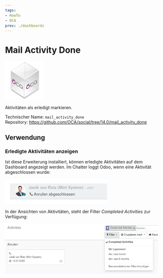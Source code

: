 ```yaml
---
tags:
- HowTo
- OCA
prev: ./dashboards
---
```

# Mail Activity Done
![icon_oca_app](assets/icon_oca_app.png)

Aktivitäten als erledigt markieren.

Technischer Name: `mail_activity_done`\
Repository: <https://github.com/OCA/social/tree/14.0/mail_activity_done>

## Verwendung

### Erledigte Aktivitäten anzeigen

Ist diese Erweiterung installiert, können erledigte Aktivitäten auf dem Dashboard angezeigt werden. Im Chatter loggt Odoo, wenn eine Aktivität abgeschlossen wurde:

![](assets/Mail%20Activity%20Done.png)

In der Ansichten von Aktivitäten, steht der Filter *Completed Activities* zur Verfügung:

![](assets/Mail%20Activity%20Done%20Filter.png)